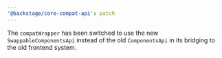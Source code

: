 ```yaml
---
'@backstage/core-compat-api': patch
---
```


The `compatWrapper` has been switched to use the new `SwappableComponentsApi` instead of the old `ComponentsApi` in its bridging to the old frontend system.
